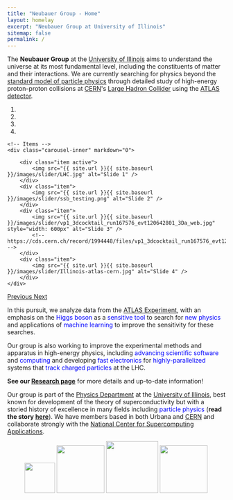 ```yaml
---
title: "Neubauer Group - Home"
layout: homelay
excerpt: "Neubauer Group at University of Illinois"
sitemap: false
permalink: /
---
```


The <b>Neubauer Group</b> at the [University of Illinois](http://illinois.edu) aims to understand the universe at its most fundamental level, including the constituents of matter and their interactions. We are currently searching for physics beyond the [standard model of particle physics](https://en.wikipedia.org/wiki/Standard_Model) through detailed study of high-energy proton-proton collisions at [CERN](https://home.cern)'s [Large Hadron Collider](https://home.cern/topics/large-hadron-collider) using the [ATLAS detector](http://atlasexperiment.org).

<div markdown="0" id="carousel" class="carousel slide" data-ride="carousel" data-interval="5000" data-pause="hover" >
    <!-- Menu -->
    <ol class="carousel-indicators">
        <li data-target="#carousel" data-slide-to="0" class="active"></li>
        <li data-target="#carousel" data-slide-to="1"></li>
        <li data-target="#carousel" data-slide-to="2"></li>
        <li data-target="#carousel" data-slide-to="3"></li>
    </ol>

    <!-- Items -->
    <div class="carousel-inner" markdown="0">

        <div class="item active">
            <img src="{{ site.url }}{{ site.baseurl }}/images/slider/LHC.jpg" alt="Slide 1" />
        </div>
        <div class="item">
            <img src="{{ site.url }}{{ site.baseurl }}/images/slider/ssb_testing.png" alt="Slide 2" />
        </div>
        <div class="item">
            <img src="{{ site.url }}{{ site.baseurl }}/images/slider/vp1_3dcocktail_run167576_evt120642801_3Da_web.jpg" style="width: 600px" alt="Slide 3" />
            <!-- https://cds.cern.ch/record/1994448/files/vp1_3dcocktail_run167576_evt120642801_3Da_web.jpg -->
        </div>
        <div class="item">
            <img src="{{ site.url }}{{ site.baseurl }}/images/slider/Illinois-atlas-cern.jpg" alt="Slide 4" />
        </div>
    </div>
  <a class="left carousel-control" href="#carousel" role="button" data-slide="prev">
    <span class="glyphicon glyphicon-chevron-left" aria-hidden="true"></span>
    <span class="sr-only">Previous</span>
  </a>
  <a class="right carousel-control" href="#carousel" role="button" data-slide="next">
    <span class="glyphicon glyphicon-chevron-right" aria-hidden="true"></span>
    <span class="sr-only">Next</span>
  </a>
</div>

In this pursuit, we analyze data from the [ATLAS Experiment](http://atlasexperiment.org), with an emphasis on the <span style="color:blue">Higgs boson</span> as a <span style="color:blue">sensitive tool</span> to search for <span style="color:blue">new physics</span> and applications of <span style="color:blue">machine learning</span> to improve the sensitivity for these searches.

Our group is also working to improve the experimental methods and apparatus in high-energy physics, including <span style="color:blue">advancing scientific software</span> and <span style="color:blue">computing</span> and developing <span style="color:blue">fast electronics</span> for <span style="color:blue">highly-parallelized</span> systems that <span style="color:blue">track charged particles</span> at the LHC.

<b>See our [Research page](research)</b> for more details and up-to-date information!

Our group is part of the [Physics Department](https://physics.illinois.edu) at the [University of Illinois](http://illinois.edu), best known for development of the theory of superconductivity but with a storied history of excellence in many fields including <span style="color:blue">particle physics</span> (<b>read the story [here](https://physics.illinois.edu/history/)</b>). We have members based in both Urbana and [CERN](https://home.cern) and collaborate strongly with the [National Center for Supercomputing Applications](http://www.ncsa.illinois.edu).

<figure class="fourth">
  <img src="{{ site.url }}{{ site.baseurl }}/images/logopic/Logo_Illinois.jpg" style="width: 70px">
  <img src="{{ site.url }}{{ site.baseurl }}/images/logopic/Logo_NCSA.jpg" style="width: 110px">
  <img src="{{ site.url }}{{ site.baseurl }}/images/logopic/Logo_ATLAS.png" style="width: 120px">
  <img src="{{ site.url }}{{ site.baseurl }}/images/logopic/Logo_CERN.jpg" style="width: 110px">
</figure>
